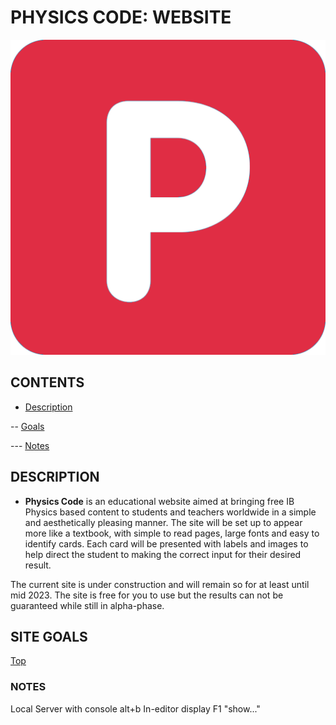 # PHYSICS CODE: WEBSITE

[![Physics Code Logo](https://github.com/pauld0051/Physics-Code-2/blob/master/assets/images/logo-main.png "Physics Code Logo")](https://pauld0051.github.io/Physics-Code-2)

## CONTENTS

- [Description](#description)

-- [Goals](#site-goals)

--- [Notes](#notes)

## DESCRIPTION

- **Physics Code**
is an educational website aimed at bringing free IB Physics based content to students and teachers worldwide in a simple and aesthetically pleasing manner.
The site will be set up to appear more like a textbook, with simple to read pages, large fonts and easy to identify cards. Each card will be presented with labels and images to help direct the student to making the correct input for their desired result.

The current site is under construction and will remain so for at least until mid 2023. The site is free for you to use but the results can not be guaranteed while still in alpha-phase.

## SITE GOALS

[Top](#contents)

### NOTES

Local Server with console alt+b
In-editor display F1 "show..."
